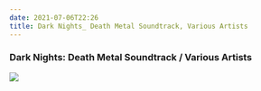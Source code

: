 ```yaml
---
date: 2021-07-06T22:26
title: Dark Nights_ Death Metal Soundtrack, Various Artists
---
```

      

### Dark Nights: Death Metal Soundtrack / Various Artists

[1]: https://listen.tidal.com/album/187293380

[![
](https://resources.tidal.com/images/60570c6a/456e/46dd/a5be/2a3b0f669326/1280x1280.jpg)][1]